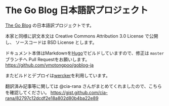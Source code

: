 # The Go Blog 日本語訳プロジェクト

[The Go Blog](http://blog.golang.org/) の日本語訳プロジェクトです。

本家と同様に訳文本文は Creative Commons Attribution 3.0 License で公開し、
ソースコードは BSD License とします。

ドキュメント本体はMarkdownを[Hugo](http://gohugo.io/)でビルドしていますので、修正は `master` ブランチへ
Pull Requestをお願いします。
https://github.com/ymotongpoo/goblog-ja

またビルドとデプロイは[wercker](http://wercker.com/)を利用しています。

翻訳済み記事等に関しては @cia-rana さんがまとめてくれましたので、こちらを確認してください。
https://gist.github.com/cia-rana/82797c12dcdf2e18a802d80b4ba22e89